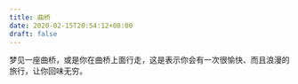 ```yaml
---
title: 曲桥
date: 2020-02-15T20:54:12+08:00
draft: false
---
```


梦见一座曲桥，或是你在曲桥上面行走，这是表示你会有一次很愉快、而且浪漫的旅行，让你回味无穷。

